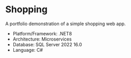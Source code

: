 # Shopping

A portfolio demonstration of a simple shopping web app.

 - Platform/Framework: .NET8
 - Architecture: Microservices
 - Database: SQL Server 2022 16.0
 - Language: C#

